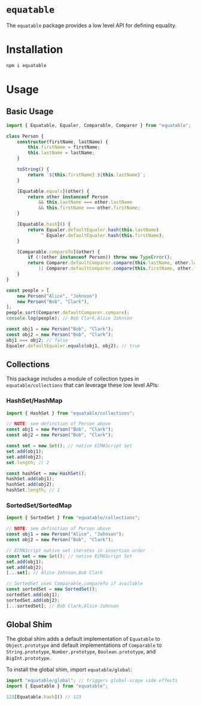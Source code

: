 # `equatable`

The `equatable` package provides a low level API for defining equality.

# Installation

```sh
npm i equatable
```

# Usage

## Basic Usage

```ts
import { Equatable, Equaler, Comparable, Comparer } from "equatable"; 

class Person {
    constructor(firstName, lastName) {
        this.firstName = firstName;
        this.lastName = lastName;
    }

    toString() {
        return `${this.firstName} ${this.lastName}`;
    }

    [Equatable.equals](other) {
        return other instanceof Person
            && this.lastName === other.lastName
            && this.firstName === other.firstName;
    }

    [Equatable.hash]() {
        return Equaler.defaultEqualer.hash(this.lastName)
             ^ Equaler.defaultEqualer.hash(this.firstName);
    }

    [Comparable.compareTo](other) {
        if (!(other instanceof Person)) throw new TypeError();
        return Comparer.defaultComparer.compare(this.lastName, other.lastName)
            || Comparer.defaultComparer.compare(this.firstName, other.firstName);
    }
}

const people = [
    new Person("Alice", "Johnson")
    new Person("Bob", "Clark"),
];
people.sort(Comparer.defaultComparer.compare);
console.log(people); // Bob Clark,Alice Johnson

const obj1 = new Person("Bob", "Clark");
const obj2 = new Person("Bob", "Clark");
obj1 === obj2; // false
Equaler.defaultEqualer.equals(obj1, obj2); // true
```

## Collections

This package includes a module of collection types in `equatable/collections` that can leverage these low level APIs:

### HashSet/HashMap

```ts
import { HashSet } from "equatable/collections";

// NOTE: see definition of Person above
const obj1 = new Person("Bob", "Clark");
const obj2 = new Person("Bob", "Clark");

const set = new Set(); // native ECMAScript Set
set.add(obj1);
set.add(obj2);
set.length; // 2

const hashSet = new HashSet();
hashSet.add(obj1);
hashSet.add(obj2);
hashSet.length; // 1
```

### SortedSet/SortedMap

```ts
import { SortedSet } from "equatable/collections";

// NOTE: see definition of Person above
const obj1 = new Person("Alice", "Johnson");
const obj2 = new Person("Bob", "Clark");

// ECMAScript native set iterates in insertion order
const set = new Set(); // native ECMAScript Set
set.add(obj1);
set.add(obj2);
[...set]; // Alice Johnson,Bob Clark

// SortedSet uses Comparable.compareTo if available
const sortedSet = new SortedSet();
sortedSet.add(obj1);
sortedSet.add(obj2);
[...sortedSet]; // Bob Clark,Alice Johnson
```

## Global Shim

The global shim adds a default implementation of `Equatable` to `Object.prototype` and default implementations of 
`Comparable` to `String.prototype`, `Number.prototype`, `Boolean.prototype`, and `BigInt.prototype`.

To install the global shim, import `equatable/global`:

```ts
import "equatable/global"; // triggers global-scope side effects
import { Equatable } from "equatable";

123[Equatable.hash]() // 123
```